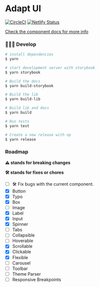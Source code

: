 # Adapt UI

[![CircleCI](https://circleci.com/gh/matheusps/adapt-ui.svg?style=svg)](https://circleci.com/gh/matheusps/adapt-ui)
[![Netlify Status](https://api.netlify.com/api/v1/badges/f4a3987b-301a-4273-b833-ee993812c4c3/deploy-status)](https://app.netlify.com/sites/adapt-ui/deploys)

[Check the component docs for more info](https://adapt-ui.netlify.com/)

### 👨🏾‍💻 Develop

```bash
# install dependencies
$ yarn

# start development server with storybook
$ yarn storybook

# Build the docs
$ yarn build-storybook

# Build the lib
$ yarn build-lib

# Build lib and docs
$ yarn build

# Run tests
$ yarn test

# Create a new release with np
$ yarn release
```

### Roadmap

**⚠️ stands for breaking changes**

**🛠 stands for fixes or chores**

- [ ] 🛠 Fix bugs with the current component.
- [x] Button
- [x] Typo
- [x] Box
- [ ] Image
- [x] Label
- [x] Input
- [x] Spinner
- [ ] Tabs
- [ ] Collapsible
- [ ] Hoverable
- [x] Scrollable
- [x] Clickable
- [x] Flexible
- [ ] Carousel
- [ ] Toolbar
- [ ] Theme Parser
- [ ] Responsive Breakpoints
